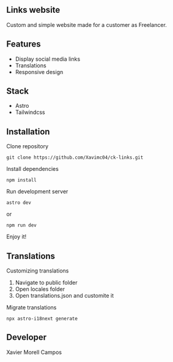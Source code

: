 ## Links website

Custom and simple website made for a customer as Freelancer. 

## Features

- Display social media links
- Translations
- Responsive design

## Stack

- Astro
- Tailwindcss

## Installation 

Clone repository 

```
git clone https://github.com/Xavimc04/ck-links.git
```

Install dependencies

```
npm install
```

Run development server

```
astro dev
```

or 

```
npm run dev
```

Enjoy it!

## Translations

Customizing translations

1. Navigate to public folder
2. Open locales folder
3. Open translations.json and customite it

Migrate translations 

```
npx astro-i18next generate
```

## Developer

Xavier Morell Campos